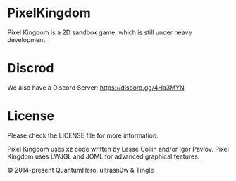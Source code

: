 # PixelKingdom
Pixel Kingdom is a 2D sandbox game, which is still under heavy development.


# Discrod
We also have a Discord Server:
https://discord.gg/4Ha3MYN

# License
Please check the LICENSE file for more information.

Pixel Kingdom uses xz code written by Lasse Collin and/or Igor Pavlov.
Pixel Kingdom uses LWJGL and JOML for advanced graphical features.

© 2014-present QuantumHero, ultrasn0w & Tingle
